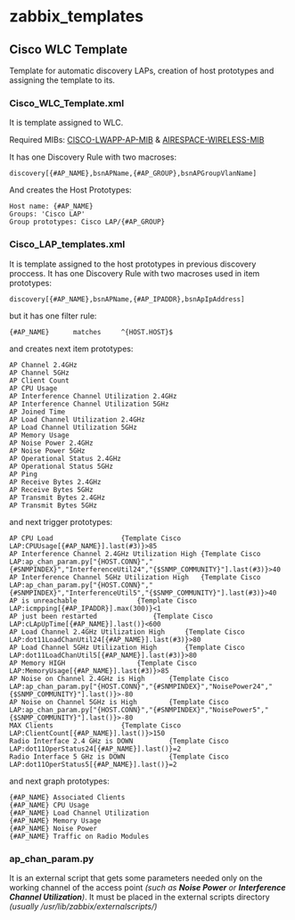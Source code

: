 # zabbix_templates
## Cisco WLC Template

Template for automatic discovery LAPs, creation of host prototypes and assigning the template to its.

### Cisco_WLC_Template.xml
It is template assigned to WLC.

Required MIBs: 
[CISCO-LWAPP-AP-MIB](https://circitor.fr/Mibs/Html/C/CISCO-LWAPP-AP-MIB.php) & [AIRESPACE-WIRELESS-MIB](http://www.circitor.fr/Mibs/Html/A/AIRESPACE-WIRELESS-MIB.php)

It has one Discovery Rule with two macroses:
```
discovery[{#AP_NAME},bsnAPName,{#AP_GROUP},bsnAPGroupVlanName]
```
And creates the Host Prototypes:
```
Host name: {#AP_NAME}
Groups: 'Cisco LAP'
Group prototypes: Cisco LAP/{#AP_GROUP}
```

### Cisco_LAP_templates.xml
It is template assigned to the host prototypes in previous discovery proccess.
It has one Discovery Rule with two macroses used in item prototypes:
```
discovery[{#AP_NAME},bsnAPName,{#AP_IPADDR},bsnApIpAddress]
```
but it has one filter rule:
```
{#AP_NAME}      matches     ^{HOST.HOST}$
```
and creates next item prototypes:
```
AP Channel 2.4GHz
AP Channel 5GHz
AP Client Count
AP CPU Usage
AP Interference Channel Utilization 2.4GHz
AP Interference Channel Utilization 5GHz
AP Joined Time
AP Load Channel Utilization 2.4GHz
AP Load Channel Utilization 5GHz
AP Memory Usage
AP Noise Power 2.4GHz
AP Noise Power 5GHz
AP Operational Status 2.4GHz
AP Operational Status 5GHz
AP Ping
AP Receive Bytes 2.4GHz
AP Receive Bytes 5GHz
AP Transmit Bytes 2.4GHz
AP Transmit Bytes 5GHz
```
and next trigger prototypes:
```
AP CPU Load					{Template Cisco LAP:CPUUsage[{#AP_NAME}].last(#3)}>85
AP Interference Channel 2.4GHz Utilization High	{Template Cisco LAP:ap_chan_param.py["{HOST.CONN}","{#SNMPINDEX}","InterferenceUtil24","{$SNMP_COMMUNITY}"].last(#3)}>40
AP Interference Channel 5GHz Utilization High	{Template Cisco LAP:ap_chan_param.py["{HOST.CONN}","{#SNMPINDEX}","InterferenceUtil5","{$SNMP_COMMUNITY}"].last(#3)}>40
AP is unreachable				{Template Cisco LAP:icmpping[{#AP_IPADDR}].max(300)}<1
AP just been restarted				{Template Cisco LAP:cLApUpTime[{#AP_NAME}].last()}<600
AP Load Channel 2.4GHz Utilization High		{Template Cisco LAP:dot11LoadChanUtil24[{#AP_NAME}].last(#3)}>80
AP Load Channel 5GHz Utilization High		{Template Cisco LAP:dot11LoadChanUtil5[{#AP_NAME}].last(#3)}>80
AP Memory HIGH					{Template Cisco LAP:MemoryUsage[{#AP_NAME}].last(#3)}>85
AP Noise on Channel 2.4GHz is High		{Template Cisco LAP:ap_chan_param.py["{HOST.CONN}","{#SNMPINDEX}","NoisePower24","{$SNMP_COMMUNITY}"].last()}>-80
AP Noise on Channel 5GHz is High		{Template Cisco LAP:ap_chan_param.py["{HOST.CONN}","{#SNMPINDEX}","NoisePower5","{$SNMP_COMMUNITY}"].last()}>-80
MAX Clients					{Template Cisco LAP:ClientCount[{#AP_NAME}].last()}>150
Radio Interface 2.4 GHz is DOWN			{Template Cisco LAP:dot11OperStatus24[{#AP_NAME}].last()}=2
Radio Interface 5 GHz is DOWN			{Template Cisco LAP:dot11OperStatus5[{#AP_NAME}].last()}=2
```
and next graph prototypes:
```
{#AP_NAME} Associated Clients
{#AP_NAME} CPU Usage
{#AP_NAME} Load Channel Utilization
{#AP_NAME} Memory Usage
{#AP_NAME} Noise Power
{#AP_NAME} Traffic on Radio Modules
```

### ap_chan_param.py
It is an external script that gets some parameters needed only on the working channel of the access point _(such as **Noise Power** or **Interference Channel Utilization**)_.
It must be placed in the external scripts directory *(usually /usr/lib/zabbix/externalscripts/)*
